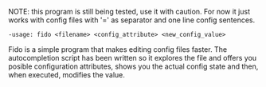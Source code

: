NOTE: this program is still being tested, use it with caution. For now it just works with config files with '=' as separator and one line config sentences. 
	

	-usage: fido <filename> <config_attribute> <new_config_value>

Fido is a simple program that makes editing config files faster. The autocompletion script has been written so it explores the file and offers you posible configuration attributes, shows you the actual config state and then, when executed, modifies the value.
